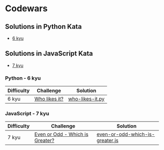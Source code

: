 # Codewars
## Solutions in Python Kata
- [6 kyu](#python---6-kyu)
## Solutions in JavaScript Kata
- [7 kyu](#javascript---7-kyu)


### Python - 6 kyu
|	Difficulty | Challenge	| Solution |
|------------|------------|----------|
| 6 kyu | [Who likes it?](https://www.codewars.com/kata/5266876b8f4bf2da9b000362) | [who-likes-it.py](./Python/who-likes-it.py) |

### JavaScript - 7 kyu
|	Difficulty | Challenge	| Solution |
|------------|------------|----------|
| 7 kyu | [Even or Odd - Which is Greater?](https://www.codewars.com/kata/57f7b8271e3d9283300000b4) | [even-or-odd-which-is-greater.js](./JavaScript/even-or-odd-which-is-greater.js) |
